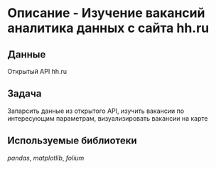 # Описание - Изучение вакансий аналитика данных с сайта hh.ru


## Данные

Открытый API hh.ru 

## Задача

Запарсить данные из открытого API, изучить вакансии по интересующим параметрам, визуализировать вакансии на карте
  
## Используемые библиотеки
*pandas*, *matplotlib*, *folium*

